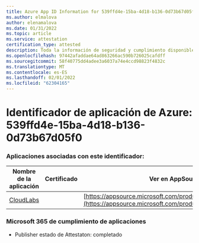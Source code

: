 ```yaml
---
title: Azure App ID Information for 539ffd4e-15ba-4d18-b136-0d73b67d05f0
ms.author: elmalova
author: elenamalova
ms.date: 01/31/2022
ms.topic: article
ms.service: attestation
certification_type: attested
description: Toda la información de seguridad y cumplimiento disponible para 539ffd4e-15ba-4d18-b136-0d73b67d05f0.
ms.openlocfilehash: 97442afaddae64ad863266ac590b726025cafdff
ms.sourcegitcommit: 58f40775dd4adee3a6037a74e4ccd98823f4832c
ms.translationtype: MT
ms.contentlocale: es-ES
ms.lasthandoff: 02/01/2022
ms.locfileid: "62304165"
---
```

# <a name="azure-app-id-539ffd4e-15ba-4d18-b136-0d73b67d05f0"></a>Identificador de aplicación de Azure: 539ffd4e-15ba-4d18-b136-0d73b67d05f0


### <a name="apps-associated-with-this-id"></a>Aplicaciones asociadas con este identificador:
| **Nombre de la aplicación** | **Certificado** | **Ver en AppSource** |
|--------------|---------------|-----------------------|
| [CloudLabs](https://docs.microsoft.com/microsoft-365-app-certification/forward/WA200003273) |  | [https://appsource.microsoft.com/product/office/WA200003273](https://appsource.microsoft.com/product/office/WA200003273) |

### <a name="microsoft-365-app-compliance-status"></a>Microsoft 365 de cumplimiento de aplicaciones
- Publisher estado de Attestaton: completado
